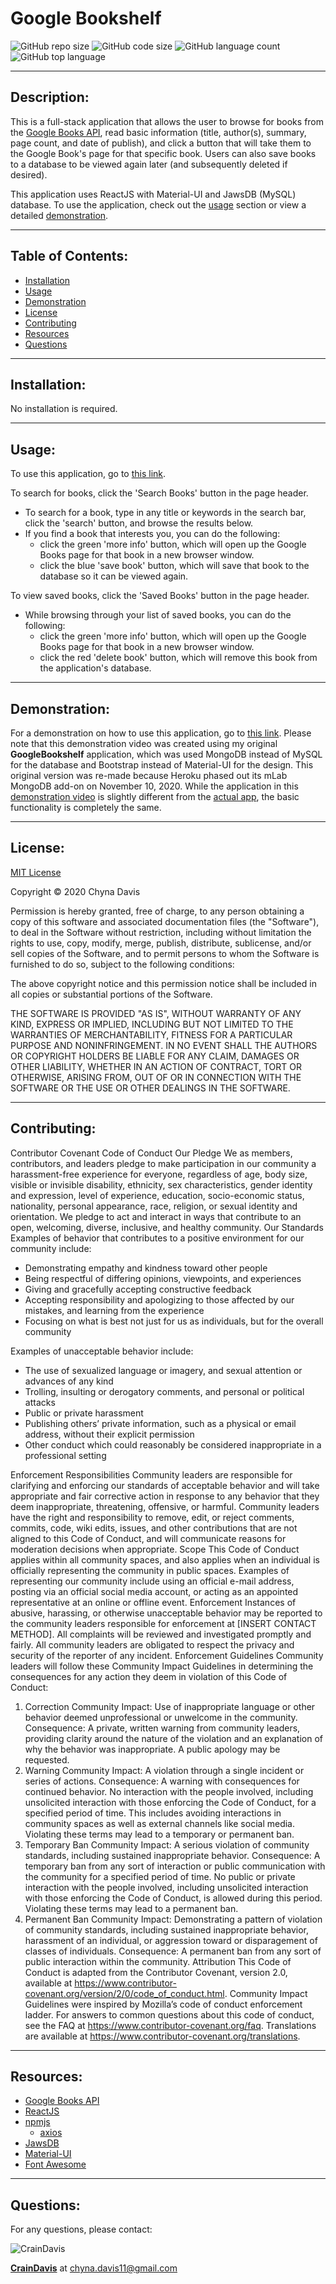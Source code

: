 # Google Bookshelf
  ![GitHub repo size](https://img.shields.io/github/repo-size/CrainDavis/GoogleBookshelf2?style=for-the-badge) ![GitHub code size](https://img.shields.io/github/languages/code-size/CrainDavis/GoogleBookshelf2?color=gold&style=for-the-badge) ![GitHub language count](https://img.shields.io/github/languages/count/CrainDavis/GoogleBookshelf2?color=green&style=for-the-badge) ![GitHub top language](https://img.shields.io/github/languages/top/CrainDavis/GoogleBookshelf2?color=red&style=for-the-badge)

---

## Description:
This is a full-stack application that allows the user to browse for books from the [Google Books API](https://developers.google.com/books), read basic information (title, author(s), summary, page count, and date of publish), and click a button that will take them to the Google Book's page for that specific book. Users can also save books to a database to be viewed again later (and subsequently deleted if desired). 

This application uses ReactJS with Material-UI and JawsDB (MySQL) database. To use the application, check out the [usage](#usage) section or view a detailed [demonstration](#demonstration).

---

## Table of Contents:
* [Installation](#installation)
* [Usage](#usage)
* [Demonstration](#demonstration)
* [License](#license)
* [Contributing](#contributing)
* [Resources](#resources)
* [Questions](#questions)

---

## Installation:
No installation is required.

---

## Usage:
To use this application, go to [this link](https://cdavis-googlebookshelf2.herokuapp.com/).

To search for books, click the 'Search Books' button in the page header.
* To search for a book, type in any title or keywords in the search bar, click the 'search' button, and browse the results below.
* If you find a book that interests you, you can do the following:
    * click the green 'more info' button, which will open up the Google Books page for that book in a new browser window.
    * click the blue 'save book' button, which will save that book to the database so it can be viewed again.

To view saved books, click the 'Saved Books' button in the page header.
* While browsing through your list of saved books, you can do the following:
    * click the green 'more info' button, which will open up the Google Books page for that book in a new browser window.
    * click the red 'delete book' button, which will remove this book from the application's database.

---

## Demonstration:
For a demonstration on how to use this application, go to [this link](https://drive.google.com/file/d/1R3ncig81tyJYjyEXtHI3feJ7z977mgMk/view). Please note that this demonstration video was created using my original __GoogleBookshelf__ application, which was used MongoDB instead of MySQL for the database and Bootstrap instead of Material-UI for the design. This original version was re-made because Heroku phased out its mLab MongoDB add-on on November 10, 2020. While the application in this [demonstration video](https://drive.google.com/file/d/1R3ncig81tyJYjyEXtHI3feJ7z977mgMk/view) is slightly different from the [actual app](https://cdavis-googlebookshelf2.herokuapp.com/), the basic functionality is completely the same.

---

## License:
[MIT License](https://opensource.org/licenses/MIT)

Copyright © 2020 Chyna Davis

Permission is hereby granted, free of charge, to any person obtaining a copy
of this software and associated documentation files (the "Software"), to deal
in the Software without restriction, including without limitation the rights
to use, copy, modify, merge, publish, distribute, sublicense, and/or sell
copies of the Software, and to permit persons to whom the Software is
furnished to do so, subject to the following conditions:

The above copyright notice and this permission notice shall be included in all
copies or substantial portions of the Software.

THE SOFTWARE IS PROVIDED "AS IS", WITHOUT WARRANTY OF ANY KIND, EXPRESS OR
IMPLIED, INCLUDING BUT NOT LIMITED TO THE WARRANTIES OF MERCHANTABILITY,
FITNESS FOR A PARTICULAR PURPOSE AND NONINFRINGEMENT. IN NO EVENT SHALL THE
AUTHORS OR COPYRIGHT HOLDERS BE LIABLE FOR ANY CLAIM, DAMAGES OR OTHER
LIABILITY, WHETHER IN AN ACTION OF CONTRACT, TORT OR OTHERWISE, ARISING FROM,
OUT OF OR IN CONNECTION WITH THE SOFTWARE OR THE USE OR OTHER DEALINGS IN THE
SOFTWARE.

---

## Contributing:
Contributor Covenant Code of Conduct
Our Pledge
We as members, contributors, and leaders pledge to make participation in our
community a harassment-free experience for everyone, regardless of age, body
size, visible or invisible disability, ethnicity, sex characteristics, gender
identity and expression, level of experience, education, socio-economic status,
nationality, personal appearance, race, religion, or sexual identity
and orientation.
We pledge to act and interact in ways that contribute to an open, welcoming,
diverse, inclusive, and healthy community.
Our Standards
Examples of behavior that contributes to a positive environment for our
community include:

* Demonstrating empathy and kindness toward other people
* Being respectful of differing opinions, viewpoints, and experiences
* Giving and gracefully accepting constructive feedback
* Accepting responsibility and apologizing to those affected by our mistakes,
and learning from the experience
* Focusing on what is best not just for us as individuals, but for the
overall community

Examples of unacceptable behavior include:

* The use of sexualized language or imagery, and sexual attention or
advances of any kind
* Trolling, insulting or derogatory comments, and personal or political attacks
* Public or private harassment
* Publishing others’ private information, such as a physical or email
address, without their explicit permission
* Other conduct which could reasonably be considered inappropriate in a
professional setting

Enforcement Responsibilities
Community leaders are responsible for clarifying and enforcing our standards of
acceptable behavior and will take appropriate and fair corrective action in
response to any behavior that they deem inappropriate, threatening, offensive,
or harmful.
Community leaders have the right and responsibility to remove, edit, or reject
comments, commits, code, wiki edits, issues, and other contributions that are
not aligned to this Code of Conduct, and will communicate reasons for moderation
decisions when appropriate.
Scope
This Code of Conduct applies within all community spaces, and also applies when
an individual is officially representing the community in public spaces.
Examples of representing our community include using an official e-mail address,
posting via an official social media account, or acting as an appointed
representative at an online or offline event.
Enforcement
Instances of abusive, harassing, or otherwise unacceptable behavior may be
reported to the community leaders responsible for enforcement at
[INSERT CONTACT METHOD].
All complaints will be reviewed and investigated promptly and fairly.
All community leaders are obligated to respect the privacy and security of the
reporter of any incident.
Enforcement Guidelines
Community leaders will follow these Community Impact Guidelines in determining
the consequences for any action they deem in violation of this Code of Conduct:
1. Correction
Community Impact: Use of inappropriate language or other behavior deemed
unprofessional or unwelcome in the community.
Consequence: A private, written warning from community leaders, providing
clarity around the nature of the violation and an explanation of why the
behavior was inappropriate. A public apology may be requested.
2. Warning
Community Impact: A violation through a single incident or series
of actions.
Consequence: A warning with consequences for continued behavior. No
interaction with the people involved, including unsolicited interaction with
those enforcing the Code of Conduct, for a specified period of time. This
includes avoiding interactions in community spaces as well as external channels
like social media. Violating these terms may lead to a temporary or
permanent ban.
3. Temporary Ban
Community Impact: A serious violation of community standards, including
sustained inappropriate behavior.
Consequence: A temporary ban from any sort of interaction or public
communication with the community for a specified period of time. No public or
private interaction with the people involved, including unsolicited interaction
with those enforcing the Code of Conduct, is allowed during this period.
Violating these terms may lead to a permanent ban.
4. Permanent Ban
Community Impact: Demonstrating a pattern of violation of community
standards, including sustained inappropriate behavior,  harassment of an
individual, or aggression toward or disparagement of classes of individuals.
Consequence: A permanent ban from any sort of public interaction within
the community.
Attribution
This Code of Conduct is adapted from the Contributor Covenant,
version 2.0, available at
https://www.contributor-covenant.org/version/2/0/code_of_conduct.html.
Community Impact Guidelines were inspired by Mozilla’s code of conduct
enforcement ladder.
For answers to common questions about this code of conduct, see the FAQ at
https://www.contributor-covenant.org/faq. Translations are available at
https://www.contributor-covenant.org/translations.

---

## Resources:
* [Google Books API](https://developers.google.com/books)
* [ReactJS](https://reactjs.org/docs/getting-started.html)
* [npmjs](https://www.npmjs.com/)
  * [axios](https://www.npmjs.com/package/axios)
* [JawsDB](https://www.jawsdb.com/)
* [Material-UI](https://material-ui.com/)
* [Font Awesome](https://fontawesome.com/)

---

## Questions: 
For any questions, please contact:

![CrainDavis](https://avatars0.githubusercontent.com/u/59345254?v=4) 

__[CrainDavis](https://github.com/CrainDavis)__ at chyna.davis11@gmail.com
